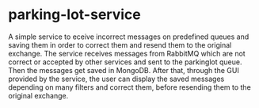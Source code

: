 # parking-lot-service
A simple service to eceive incorrect messages on predefined queues and saving them in order to correct them and resend them to the original exchange.
The service receives messages from RabbitMQ which are not correct or accepted by other services and sent to the parkinglot queue. Then the messages get saved in MongoDB. After that, through the GUI provided by the service, the user can display the saved messages depending on many filters and correct them, before resending them to the original exchange.
